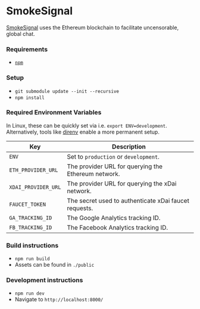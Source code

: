 # SmokeSignal

[SmokeSignal](https://smokesignal.eth.link/) uses the Ethereum blockchain to facilitate uncensorable, global chat.

### Requirements
- [`npm`](https://docs.npmjs.com/cli/v7/commands/npm)

### Setup
- `git submodule update --init --recursive`
- `npm install`

### Required Environment Variables

In Linux, these can be quickly set via i.e. `export ENV=development`. Alternatively, tools like [direnv](https://direnv.net/) enable a more permanent setup.

| Key | Description |
|-|-|
| `ENV` | Set to `production` or `development`. |
| `ETH_PROVIDER_URL` | The provider URL for querying the Ethereum network. |
| `XDAI_PROVIDER_URL` | The provider URL for querying the xDai network. |
| `FAUCET_TOKEN` | The secret used to authenticate xDai faucet requests. |
| `GA_TRACKING_ID` | The Google Analytics tracking ID. |
| `FB_TRACKING_ID` | The Facebook Analytics tracking ID. |

### Build instructions
- `npm run build`
- Assets can be found in `./public`

### Development instructions
- `npm run dev`
- Navigate to `http://localhost:8000/`